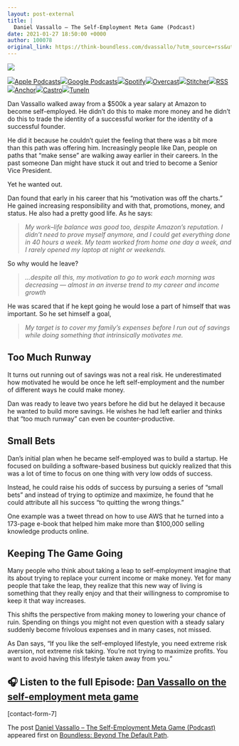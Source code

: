 ```yaml
---
layout: post-external
title: |
  Daniel Vassallo – The Self-Employment Meta Game (Podcast)
date: 2021-01-27 18:50:00 +0000
author: 100078
original_link: https://think-boundless.com/dvassallo/?utm_source=rss&utm_medium=rss&utm_campaign=dvassallo
---
```

![](https://i0.wp.com/think-boundless.com/wp-content/uploads/2021/01/dan-vassallo.png?resize=1024%2C576&ssl=1)

[![](https://i1.wp.com/think-boundless.com/wp-content/plugins/podcast-subscribe-buttons/assets/img/icons/Apple-Podcasts.png?w=1170&ssl=1)Apple Podcasts](https://itunes.apple.com/us/podcast/boundless-the-human-side-of-work/id1328600107?mt=2&uo=4)[![](https://i0.wp.com/think-boundless.com/wp-content/plugins/podcast-subscribe-buttons/assets/img/icons/Google-Podcasts.png?w=1170&ssl=1)Google Podcasts](https://www.google.com/podcasts?feed=aHR0cHM6Ly9hbmNob3IuZm0vcy85MGQ0NDUwL3BvZGNhc3QvcnNz)[![](https://i0.wp.com/think-boundless.com/wp-content/plugins/podcast-subscribe-buttons/assets/img/icons/Spotify.png?w=1170&ssl=1)Spotify](https://open.spotify.com/show/6Jq01IaSy1pLaALq8anZeL?si=xZzvCkLZS3a6drHIaIP0Rg)[![](https://i1.wp.com/think-boundless.com/wp-content/plugins/podcast-subscribe-buttons/assets/img/icons/Overcast.png?w=1170&ssl=1)Overcast](https://overcast.fm/itunes1328600107/boundless-the-human-side-of-work)[![](https://i1.wp.com/think-boundless.com/wp-content/plugins/podcast-subscribe-buttons/assets/img/icons/Stitcher.png?w=1170&ssl=1)Stitcher](https://www.stitcher.com/podcast/paul-millerd/boundless-making-sense-of-the-future-of-work)[![](https://i1.wp.com/think-boundless.com/wp-content/plugins/podcast-subscribe-buttons/assets/img/icons/RSS.png?w=1170&ssl=1)RSS](https://anchor.fm/s/90d4450/podcast/rss)[![](https://i2.wp.com/think-boundless.com/wp-content/plugins/podcast-subscribe-buttons/assets/img/icons/Anchor.png?w=1170&ssl=1)Anchor](https://anchor.fm/boundless-reimagine-future-work)[![](https://i1.wp.com/think-boundless.com/wp-content/plugins/podcast-subscribe-buttons/assets/img/icons/Castro.png?w=1170&ssl=1)Castro](https://castro.fm/podcast/a2334490-8c50-4d34-a33a-f591b278848c)[![](https://i0.wp.com/think-boundless.com/wp-content/plugins/podcast-subscribe-buttons/assets/img/icons/TuneIn.png?w=1170&ssl=1)TuneIn](https://tunein.com/podcasts/Business--Economics-Podcasts/Boundless-The-Human-Side-Of-Work-p1156679/)

Dan Vassallo walked away from a $500k a year salary at Amazon to become self-employed. He didn’t do this to make more money and he didn’t do this to trade the identity of a successful worker for the identity of a successful founder.

He did it because he couldn’t quiet the feeling that there was a bit more than this path was offering him. Increasingly people like Dan, people on paths that “make sense” are walking away earlier in their careers. In the past someone Dan might have stuck it out and tried to become a Senior Vice President.

Yet he wanted out.

Dan found that early in his career that his “motivation was off the charts.” He gained increasing responsibility and with that, promotions, money, and status. He also had a pretty good life. As he says:

> _My work–life balance was good too, despite Amazon’s reputation. I didn’t need to prove myself anymore, and I could get everything done in 40 hours a week. My team worked from home one day a week, and I rarely opened my laptop at night or weekends._

So why would he leave?

> _…despite all this, my motivation to go to work each morning was decreasing — almost in an inverse trend to my career and income growth_

He was scared that if he kept going he would lose a part of himself that was important. So he set himself a goal,

> _My target is to cover my family’s expenses before I run out of savings while doing something that intrinsically motivates me._

## **Too Much Runway**

It turns out running out of savings was not a real risk. He underestimated how motivated he would be once he left self-employment and the number of different ways he could make money.

Dan was ready to leave two years before he did but he delayed it because he wanted to build more savings. He wishes he had left earlier and thinks that “too much runway” can even be counter-productive.

## Small Bets

Dan’s initial plan when he became self-employed was to build a startup. He focused on building a software-based business but quickly realized that this was a lot of time to focus on one thing with very low odds of success.

Instead, he could raise his odds of success by pursuing a series of “small bets” and instead of trying to optimize and maximize, he found that he could attribute all his success “to quitting the wrong things.”

One example was a tweet thread on how to use AWS that he turned into a 173-page e-book that helped him make more than $100,000 selling knowledge products online.

## Keeping The Game Going

Many people who think about taking a leap to self-employment imagine that its about trying to replace your current income or make money. Yet for many people that take the leap, they realize that this new way of living is something that they really enjoy and that their willingness to compromise to keep it that way increases.

This shifts the perspective from making money to lowering your chance of ruin. Spending on things you might not even question with a steady salary suddenly become frivolous expenses and in many cases, not missed.

As Dan says, “If you like the self-employed lifestyle, you need extreme risk aversion, not extreme risk taking. You’re not trying to maximize profits. You want to avoid having this lifestyle taken away from you.”

## **🎧 Listen to the full Episode:** [**Dan Vassallo on the self-employment meta game**](https://anchor.fm/boundless-reimagine-future-work/episodes/The-Self-Employment-Meta-Game-Dan-Vassallo-epg43m)
[contact-form-7]

The post [Daniel Vassallo – The Self-Employment Meta Game (Podcast)](https://think-boundless.com/dvassallo/) appeared first on [Boundless: Beyond The Default Path](https://think-boundless.com).
